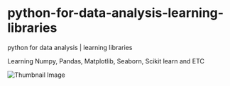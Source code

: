 # python-for-data-analysis-learning-libraries
python for data analysis | learning libraries

Learning Numpy, Pandas, Matplotlib, Seaborn, Scikit learn and ETC

![Thumbnail Image]([https://github.com/CodeVerse-team/python-for-data-analysis-learning-libraries/blob/5804ace6040cc07b1b16469ca4c5605e037e27c8/Images/ChatGPT%20Image%20Sep%208%2C%202025%2C%2010_07_53%20AM.png])
